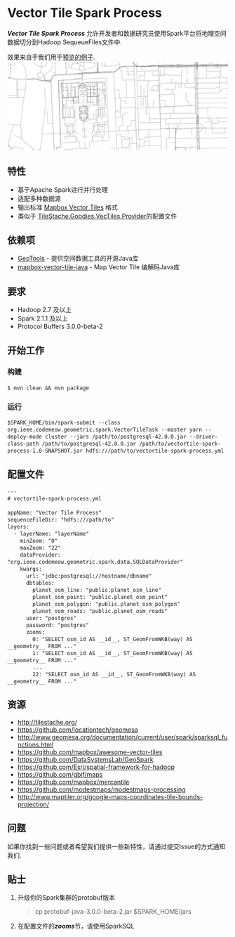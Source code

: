 # Vector Tile Spark Process

***Vector Tile Spark Process*** 允许开发者和数据研究员使用Spark平台将地理空间数据切分到Hadoop SequeueFiles文件中.

效果来自于我们用于[预览的例子](https://github.com/codemeow5/Vector-Tile-Spark-Process/tree/master/examples).  
![Preview](examples/preview.png)

## 特性

- 基于Apache Spark进行并行处理
- 适配多种数据源
- 输出标准 [Mapbox Vector Tiles](https://github.com/mapbox/vector-tile-spec/tree/master/2.1 "Vector Tile Specification") 格式
- 类似于 [TileStache.Goodies.VecTiles.Provider](https://github.com/TileStache/TileStache/blob/master/TileStache/Goodies/VecTiles/server.py)的配置文件

## 依赖项

- [GeoTools](http://www.geotools.org/ "GeoTools") - 提供空间数据工具的开源Java库
- [mapbox-vector-tile-java](https://github.com/wdtinc/mapbox-vector-tile-java "mapbox-vector-tile-java") - Map Vector Tile 编解码Java库

## 要求

- Hadoop 2.7 及以上
- Spark 2.1.1 及以上
- Protocol Buffers 3.0.0-beta-2

## 开始工作

### 构建

	$ mvn clean && mvn package

### 运行

	$SPARK_HOME/bin/spark-submit --class org.ieee.codemeow.geometric.spark.VectorTileTask --master yarn --deploy-mode cluster --jars /path/to/postgresql-42.0.0.jar --driver-class-path /path/to/postgresql-42.0.0.jar /path/to/vectortile-spark-process-1.0-SNAPSHOT.jar hdfs:///path/to/vectortile-spark-process.yml

## 配置文件

	---
	# vectortile-spark-process.yml

	appName: "Vector Tile Process"
	sequenceFileDir: "hdfs:///path/to"
	layers:
	  - layerName: "layerName"
	    minZoom: "0"
	    maxZoom: "22"
	    dataProvider: "org.ieee.codemeow.geometric.spark.data.SQLDataProvider"
	    kwargs:
	      url: "jdbc:postgresql://hostname/dbname"
	      dbtables:
	        planet_osm_line: "public.planet_osm_line"
	        planet_osm_point: "public.planet_osm_point"
	        planet_osm_polygon: "public.planet_osm_polygon"
	        planet_osm_roads: "public.planet_osm_roads"
	      user: "postgres"
	      password: "postgres"
	      zooms:
	        0: "SELECT osm_id AS __id__, ST_GeomFromWKB(way) AS __geometry__ FROM ..."
	        1: "SELECT osm_id AS __id__, ST_GeomFromWKB(way) AS __geometry__ FROM ..."
			...
	        22: "SELECT osm_id AS __id__, ST_GeomFromWKB(way) AS __geometry__ FROM ..."

## 资源

- http://tilestache.org/
- https://github.com/locationtech/geomesa
- http://www.geomesa.org/documentation/current/user/spark/sparksql_functions.html
- https://github.com/mapbox/awesome-vector-tiles
- https://github.com/DataSystemsLab/GeoSpark
- https://github.com/Esri/spatial-framework-for-hadoop
- https://github.com/gbif/maps
- https://github.com/mapbox/mercantile
- https://github.com/modestmaps/modestmaps-processing
- http://www.maptiler.org/google-maps-coordinates-tile-bounds-projection/

## 问题

如果你找到一些问题或者希望我们提供一些新特性，请通过提交Issue的方式通知我们.

## 贴士

1. 升级你的Spark集群的protobuf版本  

	>cp protobuf-java-3.0.0-beta-2.jar $SPARK_HOME/jars  

2. 在配置文件的***zooms***节，请使用SparkSQL
